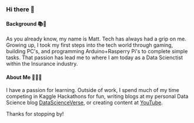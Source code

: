 ### Hi there 👋

#### Background 📚📖
As you already know, my name is Matt. Tech has always had a grip on me. Growing up, I took my first steps into the tech world through gaming, building PC's, and programming Arduino+Rasperry Pi's to complete simple tasks. That passion has lead me to where I am today as a Data Scienctist within the Insurance industry. 

#### About Me 🧑🏻‍💻
I have a passion for learning. Outside of work, I spend much of my time competing in Kaggle Hackathons for fun, writing blogs at my personal Data Science blog [DataScienceVerse](www.datascienceverse.net), or creating content at [YouTube](https://www.youtube.com/channel/UCabrFMWPo6h7Q9WHC8VZzFw).

Thanks for stopping by!

